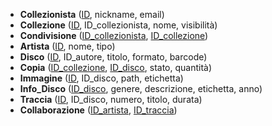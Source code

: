 * **Collezionista** (<u>ID</u>, nickname, email) <br>
* **Collezione** (<u>ID</u>, ID_collezionista, nome, visibilità) <br>
* **Condivisione** (<u>ID_collezionista</u>, <u>ID_collezione</u>) <br>
* **Artista** (<u>ID</u>, nome, tipo) <br>
* **Disco** (<u>ID</u>, ID_autore, titolo, formato, barcode) <br>
* **Copia** (<u>ID_collezione</u>, <u>ID_disco</u>, stato, quantità) <br>
* **Immagine** (<u>ID</u>, ID_disco, path, etichetta) <br>
* **Info_Disco** (<u>ID_disco</u>, genere, descrizione, etichetta, anno) <br>
* **Traccia** (<u>ID</u>, ID_disco, numero, titolo, durata) <br>
* **Collaborazione** (<u>ID_artista</u>, <u>ID_traccia</u>)
